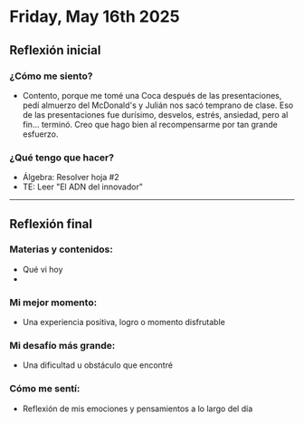 # Friday, May 16th 2025

## Reflexión inicial

### ¿Cómo me siento?
- Contento, porque me tomé una Coca después de las presentaciones, pedí almuerzo del McDonald's y Julián nos sacó temprano de clase. Eso de las presentaciones fue durísimo, desvelos, estrés, ansiedad, pero al fin... terminó. Creo que hago bien al recompensarme por tan grande esfuerzo.

### ¿Qué tengo que hacer?
- Álgebra: Resolver hoja #2
- TE: Leer "El ADN del innovador"

---

## Reflexión final

### Materias y contenidos:
- Qué vi hoy
- 
### Mi mejor momento:
- Una experiencia positiva, logro o momento disfrutable

### Mi desafío más grande:
- Una dificultad u obstáculo que encontré

### Cómo me sentí:
- Reflexión de mis emociones y pensamientos a lo largo del día

